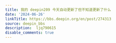 ```yaml
---
title: 我的 deepin209 今天自动更新了但不知道更新了什么
date: '2024-06-26'
linkTitle: https://bbs.deepin.org/en/post/274313
source: deepin_bbs
description:  ljq790615 
disable_comments: true
---
```



